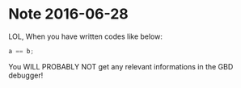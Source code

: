 # Note 2016-06-28

LOL, When you have written codes like below:

```c++
a == b;
```

You WILL PROBABLY NOT get any relevant informations in the GBD debugger! 
